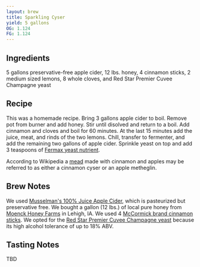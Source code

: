 ```yaml
---
layout: brew
title: Sparkling Cyser
yield: 5 gallons
OG: 1.124
FG: 1.124
---
```


## Ingredients
5 gallons preservative-free apple cider, 12 lbs. honey, 4 cinnamon sticks, 2 medium sized lemons, 8 whole cloves, and Red Star Premier Cuvee Champagne yeast

## Recipe
This was a homemade recipe. Bring 3 gallons apple cider to boil.  Remove pot from burner and add honey.  Stir until disolved and return to a boil.  Add cinnamon and cloves and boil for 60 minutes.  At the last 15 minutes add the juice, meat, and rinds of the two lemons.  Chill, transfer to fermenter, and add the remaining two gallons of apple cider.  Sprinkle yeast on top and add 3 teaspoons of [Fermax yeast nutrient](http://www.amazon.com/gp/product/B0064OPEFC/ref=as_li_tl?ie=UTF8&camp=1789&creative=390957&creativeASIN=B0064OPEFC&linkCode=as2&tag=zombiest-20&linkId=UTHQYLR52OJI4F7Q).

According to Wikipedia a [mead](https://en.wikipedia.org/wiki/Mead) made with cinnamon and apples may be referred to as either a cinnamon cyser or an apple metheglin.

## Brew Notes
We used [Musselman's 100% Juice Apple Cider](http://www.amazon.com/gp/product/B00JX9J7K8/ref=as_li_tl?ie=UTF8&camp=1789&creative=390957&creativeASIN=B00JX9J7K8&linkCode=as2&tag=zombiest-20&linkId=OIG4IEBGYZTEXP4L), which is pasteurized but preservative free.  We bought a gallon (12 lbs.) of local pure honey from [Moenck Honey Farms](https://facilityexplorer.iowadnr.gov/facilityexplorer/SiteDetail.aspx?facID=310386848) in Lehigh, IA.  We used 4 [McCormick brand cinnamon sticks](http://www.amazon.com/gp/product/B00OKAPLSC/ref=as_li_tl?ie=UTF8&camp=1789&creative=390957&creativeASIN=B00OKAPLSC&linkCode=as2&tag=zombiest-20&linkId=M2SNJZRATIZSK2HE). We opted for the [Red Star Premier Cuvee Champagne yeast](http://www.amazon.com/gp/product/B0064OBJGK/ref=as_li_tl?ie=UTF8&camp=1789&creative=390957&creativeASIN=B0064OBJGK&linkCode=as2&tag=zombiest-20&linkId=665M46UG6QS5JIA6) because its high alcohol tolerance of up to 18% ABV.

## Tasting Notes
TBD

